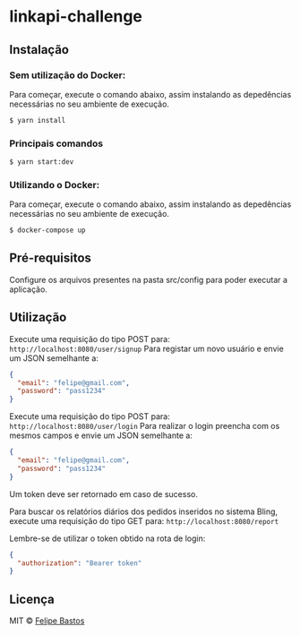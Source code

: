 # linkapi-challenge

## Instalação

### Sem utilização do Docker:

Para começar, execute o comando abaixo, assim instalando as depedências necessárias no seu ambiente de execução.

```sh
$ yarn install
```

### Principais comandos

```sh
$ yarn start:dev
```

### Utilizando o Docker:

Para começar, execute o comando abaixo, assim instalando as depedências necessárias no seu ambiente de execução.

```sh
$ docker-compose up
```

## Pré-requisitos

Configure os arquivos presentes na pasta src/config para poder executar a aplicação.

## Utilização

Execute uma requisição do tipo POST para: `http://localhost:8080/user/signup`
Para registar um novo usuário e envie um JSON semelhante a:

```json
{
  "email": "felipe@gmail.com",
  "password": "pass1234"
}
```

Execute uma requisição do tipo POST para: `http://localhost:8080/user/login`
Para realizar o login preencha com os mesmos campos e envie um JSON semelhante a:

```json
{
  "email": "felipe@gmail.com",
  "password": "pass1234"
}
```

Um token deve ser retornado em caso de sucesso.

Para buscar os relatórios diários dos pedidos inseridos no sistema Bling, execute uma requisição do tipo GET para: `http://localhost:8080/report`

Lembre-se de utilizar o token obtido na rota de login:

```json
{
  "authorization": "Bearer token"
}
```

## Licença

MIT © [Felipe Bastos](https://github.com/felipebc11)
